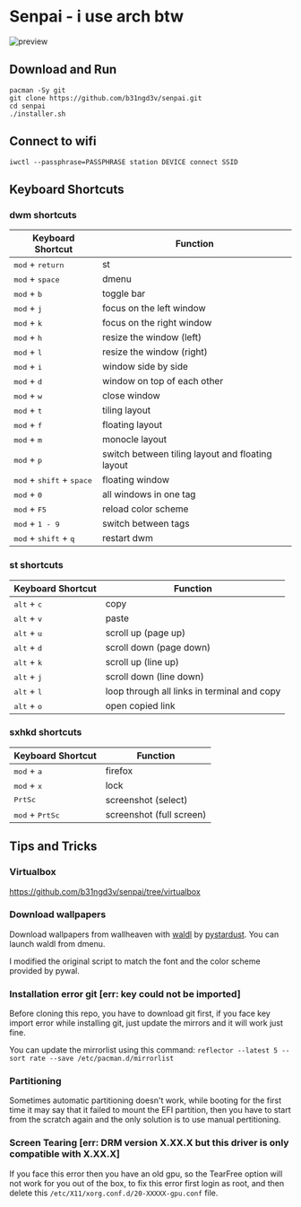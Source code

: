 # Senpai - i use arch btw

![preview](https://user-images.githubusercontent.com/64733912/174498063-09555ee4-f545-4fc3-986e-a1f07787c5da.jpg)

## Download and Run

```
pacman -Sy git
git clone https://github.com/b31ngd3v/senpai.git
cd senpai
./installer.sh
```

## Connect to wifi

```
iwctl --passphrase=PASSPHRASE station DEVICE connect SSID
```

## Keyboard Shortcuts

### dwm shortcuts

| Keyboard Shortcut                                    | Function                                         |
| ---------------------------------------------------- | ------------------------------------------------ |
| <kbd>mod</kbd> + <kbd>return</kbd>                   | st                                               |
| <kbd>mod</kbd> + <kbd>space</kbd>                    | dmenu                                            |
| <kbd>mod</kbd> + <kbd>b</kbd>                        | toggle bar                                       |
| <kbd>mod</kbd> + <kbd>j</kbd>                        | focus on the left window                         |
| <kbd>mod</kbd> + <kbd>k</kbd>                        | focus on the right window                        |
| <kbd>mod</kbd> + <kbd>h</kbd>                        | resize the window (left)                         |
| <kbd>mod</kbd> + <kbd>l</kbd>                        | resize the window (right)                        |
| <kbd>mod</kbd> + <kbd>i</kbd>                        | window side by side                              |
| <kbd>mod</kbd> + <kbd>d</kbd>                        | window on top of each other                      |
| <kbd>mod</kbd> + <kbd>w</kbd>                        | close window                                     |
| <kbd>mod</kbd> + <kbd>t</kbd>                        | tiling layout                                    |
| <kbd>mod</kbd> + <kbd>f</kbd>                        | floating layout                                  |
| <kbd>mod</kbd> + <kbd>m</kbd>                        | monocle layout                                   |
| <kbd>mod</kbd> + <kbd>p</kbd>                        | switch between tiling layout and floating layout |
| <kbd>mod</kbd> + <kbd>shift</kbd> + <kbd>space</kbd> | floating window                                  |
| <kbd>mod</kbd> + <kbd>0</kbd>                        | all windows in one tag                           |
| <kbd>mod</kbd> + <kbd>F5</kbd>                       | reload color scheme                              |
| <kbd>mod</kbd> + <kbd>1 - 9</kbd>                    | switch between tags                              |
| <kbd>mod</kbd> + <kbd>shift</kbd> + <kbd>q</kbd>     | restart dwm                                      |

### st shortcuts

| Keyboard Shortcut             | Function                                    |
| ----------------------------- | ------------------------------------------- |
| <kbd>alt</kbd> + <kbd>c</kbd> | copy                                        |
| <kbd>alt</kbd> + <kbd>v</kbd> | paste                                       |
| <kbd>alt</kbd> + <kbd>u</kbd> | scroll up (page up)                         |
| <kbd>alt</kbd> + <kbd>d</kbd> | scroll down (page down)                     |
| <kbd>alt</kbd> + <kbd>k</kbd> | scroll up (line up)                         |
| <kbd>alt</kbd> + <kbd>j</kbd> | scroll down (line down)                     |
| <kbd>alt</kbd> + <kbd>l</kbd> | loop through all links in terminal and copy |
| <kbd>alt</kbd> + <kbd>o</kbd> | open copied link                            |

### sxhkd shortcuts

| Keyboard Shortcut                 | Function                 |
| --------------------------------- | ------------------------ |
| <kbd>mod</kbd> + <kbd>a</kbd>     | firefox                  |
| <kbd>mod</kbd> + <kbd>x</kbd>     | lock                     |
| <kbd>PrtSc</kbd>                  | screenshot (select)      |
| <kbd>mod</kbd> + <kbd>PrtSc</kbd> | screenshot (full screen) |

## Tips and Tricks

### Virtualbox

https://github.com/b31ngd3v/senpai/tree/virtualbox

### Download wallpapers

Download wallpapers from wallheaven with [waldl](https://github.com/pystardust/waldl) by [pystardust](https://github.com/pystardust). You can launch waldl from dmenu.

I modified the original script to match the font and the color scheme provided by pywal.

### Installation error git [err: key could not be imported]

Before cloning this repo, you have to download git first, if you face key import error while installing git, just update the mirrors and it will work just fine.

You can update the mirrorlist using this command: `reflector --latest 5 --sort rate --save /etc/pacman.d/mirrorlist`

### Partitioning

Sometimes automatic partitioning doesn't work, while booting for the first time it may say that it failed to mount the EFI partition, then you have to start from the scratch again and the only solution is to use manual pertitioning.

### Screen Tearing [err: DRM version X.XX.X but this driver is only compatible with X.XX.X]

If you face this error then you have an old gpu, so the TearFree option will not work for you out of the box, to fix this error first login as root, and then delete this `/etc/X11/xorg.conf.d/20-XXXXX-gpu.conf` file.
